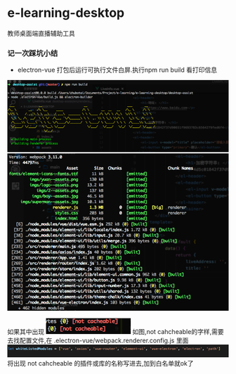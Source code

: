 # e-learning-desktop

教师桌面端直播辅助工具

### 记一次踩坑小结
* electron-vue 打包后运行可执行文件白屏.执行npm run build 看打印信息
<img src="./bgimb/1.png"/>
<img src="./bgimb/2.png"/>

如果其中出现
<img src="./bgimb/3.png"/>
如图,not cahcheable的字样,需要去找配置文件,在 .electron-vue/webpack.renderer.config.js 里面
<img src="./bgimb/4.png"/>
将出现 not cahcheable 的插件或库的名称写进去,加到白名单就ok了

